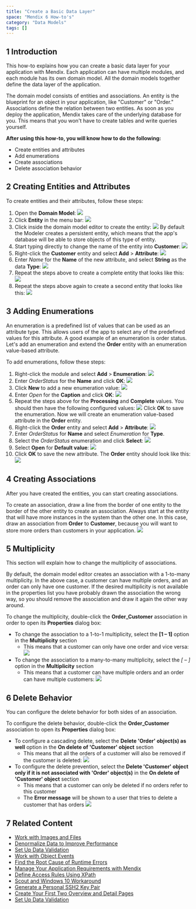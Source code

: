 ```yaml
---
title: "Create a Basic Data Layer"
space: "Mendix 6 How-to's"
category: "Data Models"
tags: []
---
```


## 1 Introduction

This how-to explains how you can create a basic data layer for your application with Mendix. Each application can have multiple modules, and each module has its own domain model. All the domain models together define the data layer of the application. 

The domain model consists of entities and associations. An entity is the blueprint for an object in your application, like "Customer" or "Order." Associations define the relation between two entities. As soon as you deploy the application, Mendix takes care of the underlying database for you. This means that you won't have to create tables and write queries yourself.

**After using this how-to, you will know how to do the following:**

* Create entities and attributes
* Add enumerations
* Create associations
* Delete association behavior

## 2 Creating Entities and Attributes

To create entities and their attributes, follow these steps:

1. Open the **Domain Model**:
    ![](attachments/18448745/18582192.png)
2. Click **Entity** in the menu bar:
    ![](attachments/18448745/18582191.png) 
3. Click inside the domain model editor to create the entity:
    ![](attachments/18448745/18582190.png) 
    By default the Modeler creates a persistent entity, which means that the app's database will be able to store objects of this type of entity.
4. Start typing directly to change the name of the entity into **Customer**:
    ![](attachments/18448745/18582189.png)
5. Right-click the **Customer** entity and select **Add** > **Attribute**:
    ![](attachments/18448745/18582188.png)
6. Enter *Name* for the **Name** of the new attribute, and select **String** as the data **Type**:
    ![](attachments/18448745/18582186.png)
7. Repeat the steps above to create a complete entity that looks like this:
    ![](attachments/18448745/18582185.png)
9. Repeat the steps above again to create a second entity that looks like this:
    ![](attachments/18448745/18582184.png)

## 3 Adding Enumerations

An enumeration is a predefined list of values that can be used as an attribute type. This allows users of the app to select any of the predefined values for this attribute. A good example of an enumeration is order status. Let's add an enumeration and extend the **Order** entity with an enumeration value-based attribute.

To add enumerations, follow these steps:

1. Right-click the module and select **Add** > **Enumeration**:
    ![](attachments/18448745/18582182.png)
2. Enter *OrderStatus* for the **Name** and click **OK**:
    ![](attachments/18448745/18582202.png)
3. Click **New** to add a new enumeration value:
    ![](attachments/18448745/18582181.png)
4. Enter _Open_ for the **Caption** and click **OK**:
    ![](attachments/18448745/18582180.png)
5. Repeat the steps above for the **Processing** and **Complete** values. You should then have the following configured values:
    ![](attachments/18448745/18582179.png)
    Click **OK** to save the enumeration. Now we will create an enumeration value-based attribute in the **Order** entity.
6. Right-click the **Order** entity and select **Add** > **Attribute**:
    ![](attachments/18448745/18582178.png)
7. Enter *OrderStatus* for **Name** and select *Enumeration* for **Type**.
8. Select the *OrderStatus* enumeration and click **Select**:
    ![](attachments/18448745/18582177.png)
9. Select **Open** for **Default value**:
    ![](attachments/18448745/18582197.png)
10. Click **OK** to save the new attribute. The **Order** entity should look like this:
    ![](attachments/18448745/18582176.png)

## 4 Creating Associations

After you have created the entities, you can start creating associations.

To create an association, draw a line from the border of one entity to the border of the other entity to create an association. Always start at the entity that will have more instances in the system than the other one. In this case, draw an association from **Order** to **Customer**, because you will want to store more orders than customers in your application.
    ![](attachments/18448745/18582175.png)

## 5 Multiplicity

This section will explain how to change the multiplicity of associations. 

By default, the domain model editor creates an association with a 1-to-many multiplicity. In the above case, a customer can have multiple orders, and an order can only have one customer. If the desired multiplicity is not available in the properties list you have probably drawn the association the wrong way, so you should remove the association and draw it again the other way around.

To change the multiplicity, double-click the **Order_Customer** association in order to open its **Properties** dialog box:

* To change the association to a 1-to-1 multiplicity, select the **[1 – 1]** option in the **Multiplicity** section
    * This means that a customer can only have one order and vice versa:
    ![](attachments/18448745/18582206.png)
* To change the association to a many-to-many multiplicity, select the **[* – *]** option in the **Multiplicity** section
    * This means that a customer can have multiple orders and an order can have multiple customers:
    ![](attachments/18448745/18582205.png)

## 6 Delete Behavior

You can configure the delete behavior for both sides of an association.

To configure the delete behavior, double-click the **Order_Customer** association to open its **Properties** dialog box:

* To configure a cascading delete, select the **Delete 'Order' object(s) as well** option in the **On delete of 'Customer' object** section
    * This means that all the orders of a customer will also be removed if the customer is deleted:
    ![](attachments/18448745/18582209.png)
* To configure the delete prevention, select the **Delete 'Customer' object only if it is not associated with 'Order' object(s)** in the **On delete of 'Customer' object** section
    * This means that a customer can only be deleted if no orders refer to this customer
    * The **Error message** will be shown to a user that tries to delete a customer that has orders
    ![](attachments/18448745/18582208.png)

## 7 Related Content

* [Work with Images and Files](working-with-images-and-files)
* [Denormalize Data to Improve Performance](denormalize-data-to-improve-performance)
* [Set Up Data Validation](setting-up-data-validation)
* [Work with Object Events](working-with-object-events)
* [Find the Root Cause of Runtime Errors](finding-the-root-cause-of-runtime-errors)
* [Manage Your Application Requirements with Mendix](/developerportal/howto/managing-your-application-requirements-with-mendix)
* [Define Access Rules Using XPath](define-access-rules-using-xpath)
* [Scout and Windows 10 Workaround](scout-and-windows-10-workaround)
* [Generate a Personal SSH2 Key Pair](generating-a-personal-ssh2-key-pair)
* [Create Your First Two Overview and Detail Pages](create-your-first-two-overview-and-detail-pages)
* [Set Up Data Validation](setting-up-data-validation)
